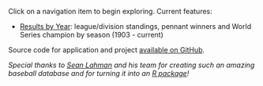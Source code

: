 Click on a navigation item to begin exploring. Current features:

* [Results by Year](#shiny-tab-resultsYear): league/division standings, pennant winners and World Series champion by season (1903 - current)

Source code for application and project [available on GitHub](https://github.com/dnegrey/mlbDashboard).

*Special thanks to [Sean Lahman](http://seanlahman.com/) and his team for creating such an amazing baseball database and for turning it into an [R package](http://lahman.r-forge.r-project.org/)!*
